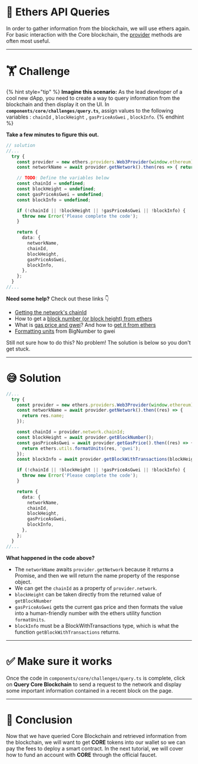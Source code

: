 # 🧩 Ethers API Queries

In order to gather information from the blockchain, we will use ethers again. For basic interaction with the Core blockchain, the [provider](https://docs.ethers.io/v5/api/providers/provider/) methods are often most useful.

---

# 🏋️ Challenge

{% hint style="tip" %}
**Imagine this scenario:** As the lead developer of a cool new dApp, you need to create a way to query information from the blockchain and then display it on the UI. In **`components/core/challenges/query.ts`**, assign values to the following variables : `chainId` , `blockHeight` , `gasPriceAsGwei` , `blockInfo`.
{% endhint %}

**Take a few minutes to figure this out.**

```typescript
// solution
//...
  try {
    const provider = new ethers.providers.Web3Provider(window.ethereum);
    const networkName = await provider.getNetwork().then(res => { return res.name })

    // TODO: Define the variables below
    const chainId = undefined;
    const blockHeight = undefined;
    const gasPriceAsGwei = undefined;
    const blockInfo = undefined;

    if (!chainId || !blockHeight || !gasPriceAsGwei || !blockInfo) {
      throw new Error('Please complete the code');
    }

    return {
      data: {
        networkName,
        chainId,
        blockHeight,
        gasPriceAsGwei,
        blockInfo,
      },
    };
  }
//...
```

**Need some help?** Check out these links 👇

- [Getting the network's chainId](https://ethereum.stackexchange.com/questions/82365/how-get-network-id-with-ethers-js)
- How to get a [block number (or block height) from ethers](https://docs.ethers.io/v5/api/providers/provider/#Provider-getBlockNumber)
- What is [gas price and gwei](https://gwei.io/)? And how to [get it from ethers](https://docs.ethers.io/v5/api/providers/provider/#Provider-getGasPrice)
- [Formatting units](https://docs.ethers.io/v5/api/utils/display-logic/#utils-formatUnits) from BigNumber to gwei

Still not sure how to do this? No problem! The solution is below so you don't get stuck.

---

# 😅 Solution

```typescript
//...
  try {
    const provider = new ethers.providers.Web3Provider(window.ethereum);
    const networkName = await provider.getNetwork().then((res) => {
      return res.name;
    });

    const chainId = provider.network.chainId;
    const blockHeight = await provider.getBlockNumber();
    const gasPriceAsGwei = await provider.getGasPrice().then((res) => {
      return ethers.utils.formatUnits(res, 'gwei');
    });
    const blockInfo = await provider.getBlockWithTransactions(blockHeight);

    if (!chainId || !blockHeight || !gasPriceAsGwei || !blockInfo) {
      throw new Error('Please complete the code');
    }

    return {
      data: {
        networkName,
        chainId,
        blockHeight,
        gasPriceAsGwei,
        blockInfo,
      },
    };
  }
//...
```

**What happened in the code above?**

- The `networkName` awaits `provider.getNetwork` because it returns a Promise, and then we will return the name property of the response object.
- We can get the `chainId` as a property of `provider.network`.
- `blockHeight` can be taken directly from the returned value of `getBlockNumber`
- `gasPriceAsGwei` gets the current gas price and then formats the value into a human-friendly number with the ethers utility function `formatUnits`.
- `blockInfo` must be a BlockWithTransactions type, which is what the function `getBlockWithTransactions` returns.

---

# ✅ Make sure it works

Once the code in `components/core/challenges/query.ts` is complete, click on **Query Core Blockchain** to send a request to the network and display some important information contained in a recent block on the page.

---

# 🏁 Conclusion

Now that we have queried Core Blockchain and retrieved information from the blockchain, we will want to get **CORE** tokens into our wallet so we can pay the fees to deploy a smart contract. In the next tutorial, we will cover how to fund an account with **CORE** through the official faucet.
